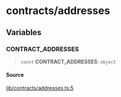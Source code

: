 # contracts/addresses

## Variables

### CONTRACT\_ADDRESSES

> `const` **CONTRACT\_ADDRESSES**: `object`

#### Source

[lib/contracts/addresses.ts:5](https://github.com/PufferFinance/puffer-sdk/blob/ac895edd81760da761663681aeed6740117f2db6/lib/contracts/addresses.ts#L5)
